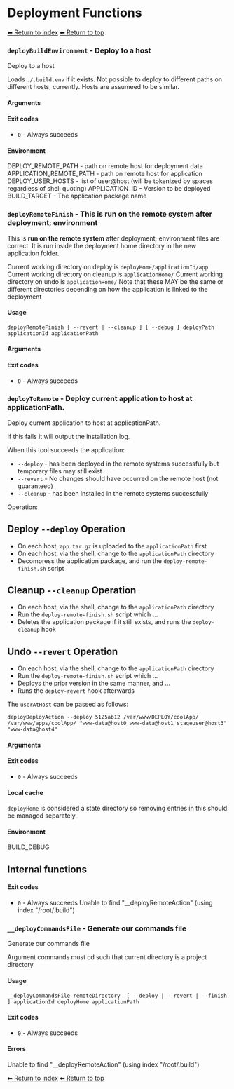 # Deployment Functions

[⬅ Return to index](index.md)
[⬅ Return to top](../index.md)


### `deployBuildEnvironment` - Deploy to a host

Deploy to a host

Loads `./.build.env` if it exists.
Not possible to deploy to different paths on different hosts, currently. Hosts are assumeed to be similar.

#### Arguments



#### Exit codes

- `0` - Always succeeds

#### Environment

DEPLOY_REMOTE_PATH - path on remote host for deployment data
APPLICATION_REMOTE_PATH - path on remote host for application
DEPLOY_USER_HOSTS - list of user@host (will be tokenized by spaces regardless of shell quoting)
APPLICATION_ID - Version to be deployed
BUILD_TARGET - The application package name

### `deployRemoteFinish` - This is **run on the remote system** after deployment; environment

This is **run on the remote system** after deployment; environment files are correct.
It is run inside the deployment home directory in the new application folder.

Current working directory on deploy is `deployHome/applicationId/app`.
Current working directory on cleanup is `applicationHome/`
Current working directory on undo is `applicationHome/`
Note that these MAY be the same or different directories depending on how the application is linked to the deployment

#### Usage

    deployRemoteFinish [ --revert | --cleanup ] [ --debug ] deployPath applicationId applicationPath
    

#### Arguments



#### Exit codes

- `0` - Always succeeds

### `deployToRemote` - Deploy current application to host at applicationPath.

Deploy current application to host at applicationPath.

If this fails it will output the installation log.

When this tool succeeds the application:

- `--deploy` - has been deployed in the remote systems successfully but temporary files may still exist
- `--revert` - No changes should have occurred on the remote host (not guaranteed)
- `--cleanup` - has been installed in the remote systems successfully

Operation:

## Deploy `--deploy` Operation

- On each host, `app.tar.gz` is uploaded to the `applicationPath` first
- On each host, via the shell, change to the `applicationPath` directory
- Decompress the application package, and run the `deploy-remote-finish.sh` script

## Cleanup `--cleanup` Operation

- On each host, via the shell, change to the `applicationPath` directory
- Run the `deploy-remote-finish.sh` script which ...
- Deletes the application package if it still exists, and runs the `deploy-cleanup` hook

## Undo `--revert` Operation

- On each host, via the shell, change to the `applicationPath` directory
- Run the `deploy-remote-finish.sh` script which ...
- Deploys the prior version in the same manner, and ... <!-- needs expansion TODO -->
- Runs the `deploy-revert` hook afterwards

The `userAtHost` can be passed as follows:

    deployDeployAction --deploy 5125ab12 /var/www/DEPLOY/coolApp/ /var/www/apps/coolApp/ "www-data@host0 www-data@host1 stageuser@host3" "www-data@host4"

#### Arguments



#### Exit codes

- `0` - Always succeeds

#### Local cache

`deployHome` is considered a state directory so removing entries in this should be managed separately.

#### Environment

BUILD_DEBUG

## Internal functions


#### Exit codes

- `0` - Always succeeds
Unable to find "__deployRemoteAction" (using index "/root/.build")

### `__deployCommandsFile` - Generate our commands file

Generate our commands file

Argument commands must cd such that current directory is a project directory

#### Usage

    __deployCommandsFile remoteDirectory  [ --deploy | --revert | --finish ] applicationId deployHome applicationPath
    

#### Exit codes

- `0` - Always succeeds

#### Errors

Unable to find "__deployRemoteAction" (using index "/root/.build")

[⬅ Return to index](index.md)
[⬅ Return to top](../index.md)
